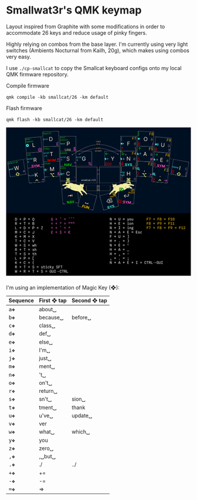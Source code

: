 # Smallwat3r's QMK keymap

Layout inspired from Graphite with some modifications in order to accommodate 26 keys and reduce usage of pinky fingers.

Highly relying on combos from the base layer. I'm currently using very light switches (Ambients Nocturnal from Kailh, 20g), which makes using combos very easy.

I use `./cp-smallcat` to copy the Smallcat keyboard configs onto my local QMK firmware repository.

Compile firmware
```
qmk compile -kb smallcat/26 -km default 
```

Flash firmware
```
qmk flash -kb smallcat/26 -km default 
```

![keymap](./images/keymap.png)

I'm using an implementation of Magic Key (❖):

| Sequence                 | First ❖ tap | Second ❖ tap |
|--------------------------|-------------|--------------|
| <kbd>a</kbd><kbd>❖</kbd> | about␣      |              |
| <kbd>b</kbd><kbd>❖</kbd> | because␣    | before␣      |
| <kbd>c</kbd><kbd>❖</kbd> | class␣      |              |
| <kbd>d</kbd><kbd>❖</kbd> | def␣        |              |
| <kbd>e</kbd><kbd>❖</kbd> | else␣       |              |
| <kbd>i</kbd><kbd>❖</kbd> | I'm␣        |              |
| <kbd>j</kbd><kbd>❖</kbd> | just␣       |              |
| <kbd>m</kbd><kbd>❖</kbd> | ment␣       |              |
| <kbd>n</kbd><kbd>❖</kbd> | 't␣         |              |
| <kbd>o</kbd><kbd>❖</kbd> | on't␣       |              |
| <kbd>r</kbd><kbd>❖</kbd> | return␣     |              |
| <kbd>s</kbd><kbd>❖</kbd> | sn't␣       | sion␣        |
| <kbd>t</kbd><kbd>❖</kbd> | tment␣      | thank        |
| <kbd>u</kbd><kbd>❖</kbd> | u've␣       | update␣      |
| <kbd>v</kbd><kbd>❖</kbd> | ver         |              |
| <kbd>w</kbd><kbd>❖</kbd> | what␣       | which␣       |
| <kbd>y</kbd><kbd>❖</kbd> | you         |              |
| <kbd>z</kbd><kbd>❖</kbd> | zero␣       |              |
| <kbd>,</kbd><kbd>❖</kbd> | ,␣but␣      |              |
| <kbd>.</kbd><kbd>❖</kbd> | ./          | ../          |
| <kbd>+</kbd><kbd>❖</kbd> | +=          |              |
| <kbd>-</kbd><kbd>❖</kbd> | -=          |              |
| <kbd>=</kbd><kbd>❖</kbd> | =>          |              |
